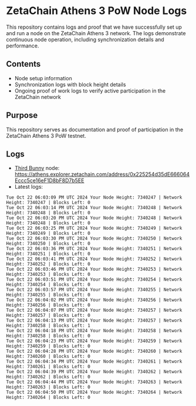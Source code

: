 # ZetaChain Athens 3 PoW Node Logs
This repository contains logs and proof that we have successfully set up and run a node on the ZetaChain Athens 3 network. The logs demonstrate continuous node operation, including synchronization details and performance.

## Contents
- Node setup information
- Synchronization logs with block height details
- Ongoing proof of work logs to verify active participation in the ZetaChain network

## Purpose
This repository serves as documentation and proof of participation in the ZetaChain Athens 3 PoW testnet.

## Logs

- [Third Bunny](https://thirdbunny.xyz/) node: https://athens.explorer.zetachain.com/address/0x225254d35dE666064Eccc5ce16eF1D8bF8D7b5EE
- Latest logs:
```
Tue Oct 22 06:03:09 PM UTC 2024 Your Node Height: 7340247 | Network Height: 7340247 | Blocks Left: 0
Tue Oct 22 06:03:14 PM UTC 2024 Your Node Height: 7340248 | Network Height: 7340248 | Blocks Left: 0
Tue Oct 22 06:03:20 PM UTC 2024 Your Node Height: 7340248 | Network Height: 7340248 | Blocks Left: 0
Tue Oct 22 06:03:25 PM UTC 2024 Your Node Height: 7340249 | Network Height: 7340249 | Blocks Left: 0
Tue Oct 22 06:03:30 PM UTC 2024 Your Node Height: 7340250 | Network Height: 7340250 | Blocks Left: 0
Tue Oct 22 06:03:36 PM UTC 2024 Your Node Height: 7340251 | Network Height: 7340251 | Blocks Left: 0
Tue Oct 22 06:03:41 PM UTC 2024 Your Node Height: 7340252 | Network Height: 7340252 | Blocks Left: 0
Tue Oct 22 06:03:46 PM UTC 2024 Your Node Height: 7340253 | Network Height: 7340253 | Blocks Left: 0
Tue Oct 22 06:03:51 PM UTC 2024 Your Node Height: 7340254 | Network Height: 7340254 | Blocks Left: 0
Tue Oct 22 06:03:57 PM UTC 2024 Your Node Height: 7340255 | Network Height: 7340255 | Blocks Left: 0
Tue Oct 22 06:04:02 PM UTC 2024 Your Node Height: 7340256 | Network Height: 7340256 | Blocks Left: 0
Tue Oct 22 06:04:07 PM UTC 2024 Your Node Height: 7340257 | Network Height: 7340257 | Blocks Left: 0
Tue Oct 22 06:04:13 PM UTC 2024 Your Node Height: 7340257 | Network Height: 7340258 | Blocks Left: 1
Tue Oct 22 06:04:18 PM UTC 2024 Your Node Height: 7340258 | Network Height: 7340258 | Blocks Left: 0
Tue Oct 22 06:04:23 PM UTC 2024 Your Node Height: 7340259 | Network Height: 7340259 | Blocks Left: 0
Tue Oct 22 06:04:28 PM UTC 2024 Your Node Height: 7340260 | Network Height: 7340260 | Blocks Left: 0
Tue Oct 22 06:04:34 PM UTC 2024 Your Node Height: 7340261 | Network Height: 7340261 | Blocks Left: 0
Tue Oct 22 06:04:39 PM UTC 2024 Your Node Height: 7340262 | Network Height: 7340262 | Blocks Left: 0
Tue Oct 22 06:04:44 PM UTC 2024 Your Node Height: 7340263 | Network Height: 7340263 | Blocks Left: 0
Tue Oct 22 06:04:50 PM UTC 2024 Your Node Height: 7340264 | Network Height: 7340264 | Blocks Left: 0
```
